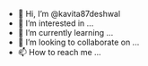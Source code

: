 - 👋 Hi, I’m @kavita87deshwal
- 👀 I’m interested in ...
- 🌱 I’m currently learning ...
- 💞️ I’m looking to collaborate on ...
- 📫 How to reach me ...

<!---
kavita87deshwal/kavita87deshwal is a ✨ special ✨ repository because its `README.md` (this file) appears on your GitHub profile.
You can click the Preview link to take a look at your changes.
--->
